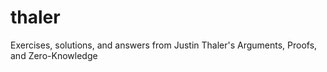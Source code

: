 # thaler
Exercises, solutions, and answers from Justin Thaler's Arguments, Proofs, and Zero-Knowledge
